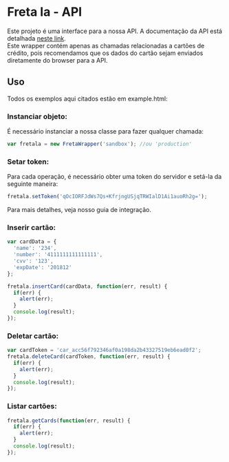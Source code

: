 Freta la - API
===============

Este projeto é uma interface para a nossa API. A documentação da API está detalhada [neste link][apidocs].  
Este wrapper contém apenas as chamadas relacionadas a cartões de crédito, pois recomendamos que os dados do cartão sejam enviados diretamente do browser para a API.

Uso
---

Todos os exemplos aqui citados estão em example.html:

### Instanciar objeto:
É necessário instanciar a nossa classe para fazer qualquer chamada:
```javascript
var fretala = new FretaWrapper('sandbox'); //ou 'production'
```

### Setar token:
Para cada operação, é necessário obter uma token do servidor e setá-la da seguinte maneira:
```javascript
fretala.setToken('qOcIORFJdWs7Qs+KfrjngUSjqTRWIalD1Ai1auoRh2g='); 
```
Para mais detalhes, veja nosso guia de integração.

### Inserir cartão:

```javascript
var cardData = {
  'name': '234',
  'number': '4111111111111111',
  'cvv': '123',
  'expDate': '201812'
};

fretala.insertCard(cardData, function(err, result) {
  if(err) {
    alert(err);
  }
  console.log(result);
});
```

### Deletar cartão:
```javascript
var cardToken = 'car_acc56f792346af0a198da2b43327519eb6ead0f2';
fretala.deleteCard(cardToken, function(err, result) {
  if(err) {
    alert(err);
  }
  console.log(result);
});
```

### Listar cartões:
```javascript
fretala.getCards(function(err, result) {
  if(err) {
    alert(err);
  }
  console.log(result);
});
```
[apidocs]:http://freta.la/apidocs/

